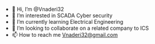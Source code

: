 - 👋 Hi, I’m @Vnaderi32
- 👀 I’m interested in SCADA Cyber security
- 🌱 I’m currently learning Electrical Engineering
- 💞️ I’m looking to collaborate on a related company to ICS
- 📫 How to reach me Vnaderi32@gmail.com

<!---
Vnaderi32/Vnaderi32 is a ✨ special ✨ repository because its `README.md` (this file) appears on your GitHub profile.
You can click the Preview link to take a look at your changes.
--->
